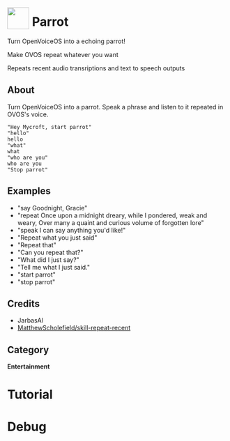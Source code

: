 # <img src='./icon.png' card_color='#40DBB0' width='50' height='50' style='vertical-align:bottom'/> Parrot

Turn OpenVoiceOS into a echoing parrot!

Make OVOS repeat whatever you want

Repeats recent audio transriptions and text to speech outputs

## About

Turn OpenVoiceOS into a parrot. Speak a phrase and listen to it repeated in OVOS's voice.

    "Hey Mycroft, start parrot"
    "hello"
    hello
    "what"
    what
    "who are you"
    who are you
    "Stop parrot"


## Examples

* "say Goodnight, Gracie"
* "repeat Once upon a midnight dreary, while I pondered, weak and weary, Over
  many a quaint and curious volume of forgotten lore"
* "speak I can say anything you'd like!"
* "Repeat what you just said"
* "Repeat that"
* "Can you repeat that?"
* "What did I just say?"
* "Tell me what I just said."
* "start parrot"
* "stop parrot"

## Credits

- JarbasAl
- [MatthewScholefield/skill-repeat-recent](https://github.com/MatthewScholefield/skill-repeat-recent)

## Category

**Entertainment**


# Tutorial

# Debug
